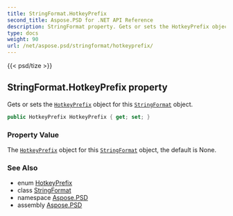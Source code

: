```yaml
---
title: StringFormat.HotkeyPrefix
second_title: Aspose.PSD for .NET API Reference
description: StringFormat property. Gets or sets the HotkeyPrefix object for this StringFormat object
type: docs
weight: 90
url: /net/aspose.psd/stringformat/hotkeyprefix/
---
```

{{< psd/tize >}}
## StringFormat.HotkeyPrefix property

Gets or sets the [`HotkeyPrefix`](../../hotkeyprefix/) object for this [`StringFormat`](../) object.

```csharp
public HotkeyPrefix HotkeyPrefix { get; set; }
```

### Property Value

The [`HotkeyPrefix`](../../hotkeyprefix/) object for this [`StringFormat`](../) object, the default is None.

### See Also

* enum [HotkeyPrefix](../../hotkeyprefix/)
* class [StringFormat](../)
* namespace [Aspose.PSD](../../../aspose.psd/)
* assembly [Aspose.PSD](../../../)


